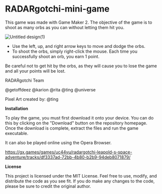 # RADARgotchi-mini-game

This game was made with Game Maker 2. The objective of the game is to shoot as many orbs as you can without letting them hit you. 

![Untitled design(1)](https://github.com/getoffdeez/RADARgotchi-mini-game/assets/111947685/2f162d4b-dd13-461a-b49e-e72a11802c5a)

* Use the left, up, and right arrow keys to move and dodge the orbs. 
* To shoot the orbs, simply right-click the mouse. Each time you successfully shoot an orb, you earn 1 point.

Be careful not to get hit by the orbs, as they will cause you to lose the game and all your points will be lost.

RADARgotchi Team

@getoffdeez
@karion
@rita
@ting
@universe

Pixel Art created by: @ting

**Installation**

To play the game, you must first download it onto your device. You can do this by clicking on the "Download" button on the repository homepage. Once the download is complete, extract the files and run the game executable.

It can also be played online using the Opera Browser.

https://gx.games/games/uc44yu/radargotchi-leapold-s-space-adventure/tracks/df3337ad-72bb-4b80-b2b9-94deb8071879/

**License**

This project is licensed under the MIT License. Feel free to use, modify, and distribute the code as you see fit. If you do make any changes to the code, please be sure to credit the original author.
